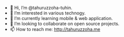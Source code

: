 - 👋 Hi, I’m @tahuruzzoha-tuhin.
- 👀 I’m interested in various technogy.
- 🌱 I’m currently learning mobile & web application.
- 💞️ I’m looking to collaborate on open source projects.
- 📫 How to reach me: http://tahuruzzoha.me 

<!---
tahuruzzoha-tuhin/tahuruzzoha-tuhin is a ✨ special ✨ repository because its `README.md` (this file) appears on your GitHub profile.
You can click the Preview link to take a look at your changes.
--->
